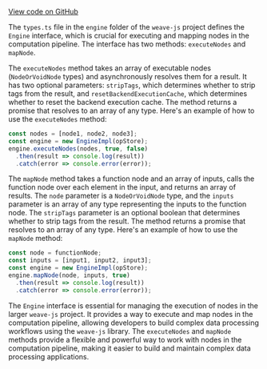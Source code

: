 [View code on GitHub](https://github.com/wandb/weave/.autodoc/docs/json/weave-js/src/core/engine)

The `types.ts` file in the `engine` folder of the `weave-js` project defines the `Engine` interface, which is crucial for executing and mapping nodes in the computation pipeline. The interface has two methods: `executeNodes` and `mapNode`.

The `executeNodes` method takes an array of executable nodes (`NodeOrVoidNode` types) and asynchronously resolves them for a result. It has two optional parameters: `stripTags`, which determines whether to strip tags from the result, and `resetBackendExecutionCache`, which determines whether to reset the backend execution cache. The method returns a promise that resolves to an array of any type. Here's an example of how to use the `executeNodes` method:

```javascript
const nodes = [node1, node2, node3];
const engine = new EngineImpl(opStore);
engine.executeNodes(nodes, true, false)
  .then(result => console.log(result))
  .catch(error => console.error(error));
```

The `mapNode` method takes a function node and an array of inputs, calls the function node over each element in the input, and returns an array of results. The `node` parameter is a `NodeOrVoidNode` type, and the `inputs` parameter is an array of any type representing the inputs to the function node. The `stripTags` parameter is an optional boolean that determines whether to strip tags from the result. The method returns a promise that resolves to an array of any type. Here's an example of how to use the `mapNode` method:

```javascript
const node = functionNode;
const inputs = [input1, input2, input3];
const engine = new EngineImpl(opStore);
engine.mapNode(node, inputs, true)
  .then(result => console.log(result))
  .catch(error => console.error(error));
```

The `Engine` interface is essential for managing the execution of nodes in the larger `weave-js` project. It provides a way to execute and map nodes in the computation pipeline, allowing developers to build complex data processing workflows using the `weave-js` library. The `executeNodes` and `mapNode` methods provide a flexible and powerful way to work with nodes in the computation pipeline, making it easier to build and maintain complex data processing applications.
